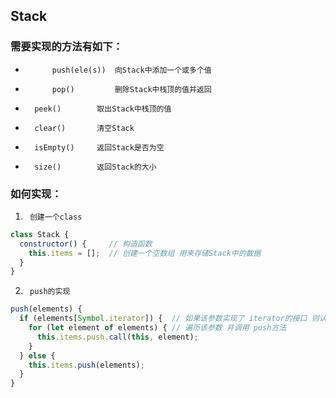 ##      Stack

###     需要实现的方法有如下：

* 			push(ele(s))  向Stack中添加一个或多个值
*    		pop()         删除Stack中栈顶的值并返回
*      	peek()        取出Stack中栈顶的值
*       clear()       清空Stack
*       isEmpty()     返回Stack是否为空
*       size()        返回Stack的大小

###     如何实现：

1.      创建一个class
```javascript
class Stack {
  constructor() {     // 构造函数
    this.items = [];  // 创建一个空数组 用来存储Stack中的数据
  }
}
```

2.      push的实现
```javascript
push(elements) {
  if (elements[Symbol.iterator]) {  // 如果该参数实现了 iterator的接口 则认为这是一个集合类的值
    for (let element of elements) { // 遍历该参数 并调用 push方法
      this.items.push.call(this, element);
    }
  } else {
    this.items.push(elements);
  }
}
```
